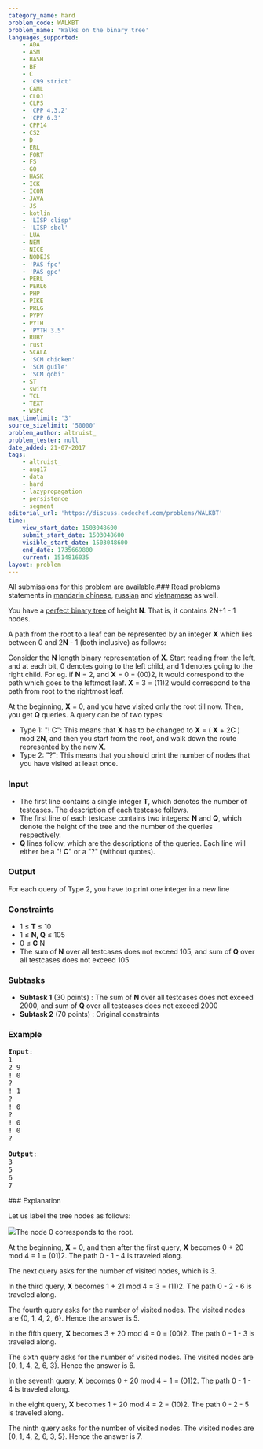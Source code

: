 ```yaml
---
category_name: hard
problem_code: WALKBT
problem_name: 'Walks on the binary tree'
languages_supported:
    - ADA
    - ASM
    - BASH
    - BF
    - C
    - 'C99 strict'
    - CAML
    - CLOJ
    - CLPS
    - 'CPP 4.3.2'
    - 'CPP 6.3'
    - CPP14
    - CS2
    - D
    - ERL
    - FORT
    - FS
    - GO
    - HASK
    - ICK
    - ICON
    - JAVA
    - JS
    - kotlin
    - 'LISP clisp'
    - 'LISP sbcl'
    - LUA
    - NEM
    - NICE
    - NODEJS
    - 'PAS fpc'
    - 'PAS gpc'
    - PERL
    - PERL6
    - PHP
    - PIKE
    - PRLG
    - PYPY
    - PYTH
    - 'PYTH 3.5'
    - RUBY
    - rust
    - SCALA
    - 'SCM chicken'
    - 'SCM guile'
    - 'SCM qobi'
    - ST
    - swift
    - TCL
    - TEXT
    - WSPC
max_timelimit: '3'
source_sizelimit: '50000'
problem_author: altruist_
problem_tester: null
date_added: 21-07-2017
tags:
    - altruist_
    - aug17
    - data
    - hard
    - lazypropagation
    - persistence
    - segment
editorial_url: 'https://discuss.codechef.com/problems/WALKBT'
time:
    view_start_date: 1503048600
    submit_start_date: 1503048600
    visible_start_date: 1503048600
    end_date: 1735669800
    current: 1514816035
layout: problem
---
```

All submissions for this problem are available.### Read problems statements in [mandarin chinese](http://www.codechef.com/download/translated/AUG17/mandarin/WALKBT.pdf), [russian](http://www.codechef.com/download/translated/AUG17/russian/WALKBT.pdf) and [vietnamese](http://www.codechef.com/download/translated/AUG17/vietnamese/WALKBT.pdf) as well.

 You have a [perfect binary tree](https://xlinux.nist.gov/dads/HTML/perfectBinaryTree.html) of height **N**. That is, it contains 2**N**+1 - 1 nodes.

A path from the root to a leaf can be represented by an integer **X** which lies between 0 and 2**N** - 1 (both inclusive) as follows:

Consider the **N** length binary representation of **X**. Start reading from the left, and at each bit, 0 denotes going to the left child, and 1 denotes going to the right child. For eg. if **N** = 2, and **X** = 0 = (00)2, it would correspond to the path which goes to the leftmost leaf. **X** = 3 = (11)2 would correspond to the path from root to the rightmost leaf.

At the beginning, **X** = 0, and you have visited only the root till now. Then, you get **Q** queries. A query can be of two types:

- Type 1: "! **C**": This means that **X** has to be changed to **X** = ( **X** + 2**C** ) mod 2**N**, and then you start from the root, and walk down the route represented by the new **X**.
- Type 2: "?": This means that you should print the number of nodes that you have visited at least once.

### Input

- The first line contains a single integer **T**, which denotes the number of testcases. The description of each testcase follows.
- The first line of each testcase contains two integers: **N** and **Q**, which denote the height of the tree and the number of the queries respectively.
- **Q** lines follow, which are the descriptions of the queries. Each line will either be a "! **C**" or a "?" (without quotes).

### Output

For each query of Type 2, you have to print one integer in a new line

### Constraints

- 1 ≤  **T**  ≤ 10
- 1 ≤  **N, Q**  ≤ 105
- 0 ≤  **C**  N
- The sum of **N** over all testcases does not exceed 105, and sum of **Q** over all testcases does not exceed 105
 
### Subtasks

- **Subtask 1** (30 points) : The sum of **N** over all testcases does not exceed 2000, and sum of **Q** over all testcases does not exceed 2000
- **Subtask 2** (70 points) : Original constraints

### Example

<pre><b>Input</b>:
1
2 9
! 0
?
! 1
?
! 0
?
! 0
! 0
? 

<b>Output</b>:
3
5
6
7
</pre>### Explanation

Let us label the tree nodes as follows:

![](https://codechef_shared.s3.amazonaws.com/download/upload/AUG17/puush-linux%2B%282017-08-04%2Bat%2B02.32.03%29.png)The node 0 corresponds to the root.

At the beginning, **X** = 0, and then after the first query, **X** becomes 0 + 20 mod 4 = 1 = (01)2. The path 0 - 1 - 4 is traveled along.

The next query asks for the number of visited nodes, which is 3.

In the third query, **X** becomes 1 + 21 mod 4 = 3 = (11)2. The path 0 - 2 - 6 is traveled along.

The fourth query asks for the number of visited nodes. The visited nodes are {0, 1, 4, 2, 6}. Hence the answer is 5.

In the fifth query, **X** becomes 3 + 20 mod 4 = 0 = (00)2. The path 0 - 1 - 3 is traveled along.

The sixth query asks for the number of visited nodes. The visited nodes are {0, 1, 4, 2, 6, 3}. Hence the answer is 6.

In the seventh query, **X** becomes 0 + 20 mod 4 = 1 = (01)2. The path 0 - 1 - 4 is traveled along.

In the eight query, **X** becomes 1 + 20 mod 4 = 2 = (10)2. The path 0 - 2 - 5 is traveled along.

The ninth query asks for the number of visited nodes. The visited nodes are {0, 1, 4, 2, 6, 3, 5}. Hence the answer is 7.
